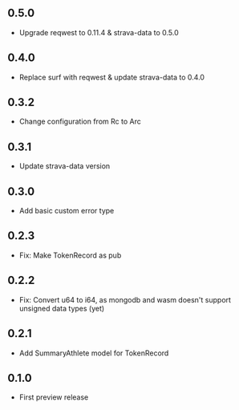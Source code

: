 ## 0.5.0

* Upgrade reqwest to 0.11.4 & strava-data to 0.5.0

## 0.4.0

* Replace surf with reqwest & update strava-data to 0.4.0

## 0.3.2

* Change configuration from Rc to Arc

## 0.3.1

* Update strava-data version

## 0.3.0

* Add basic custom error type

## 0.2.3

* Fix: Make TokenRecord as pub

## 0.2.2

* Fix: Convert u64 to i64, as mongodb and wasm doesn't support unsigned data types (yet)

## 0.2.1

* Add SummaryAthlete model for TokenRecord

## 0.1.0

* First preview release